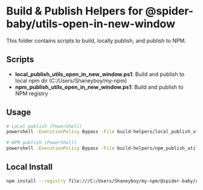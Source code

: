 # Build & Publish Helpers for @spider-baby/utils-open-in-new-window

This folder contains scripts to build, locally publish, and publish to NPM.

## Scripts

- **local_publish_utils_open_in_new_window.ps1**: Build and publish to local npm dir (C:/Users/Shaneyboy/my-npm)
- **npm_publish_utils_open_in_new_window.ps1**: Build and publish to NPM registry

## Usage

```sh
# Local publish (PowerShell)
powershell -ExecutionPolicy Bypass -File build-helpers/local_publish_utils_open_in_new_window.ps1

# NPM publish (PowerShell)
powershell -ExecutionPolicy Bypass -File build-helpers/npm_publish_utils_open_in_new_window.ps1
```

## Local Install

```sh
npm install --registry file:///C:/Users/Shaneyboy/my-npm/@spider-baby/utils-open-in-new-window
```

